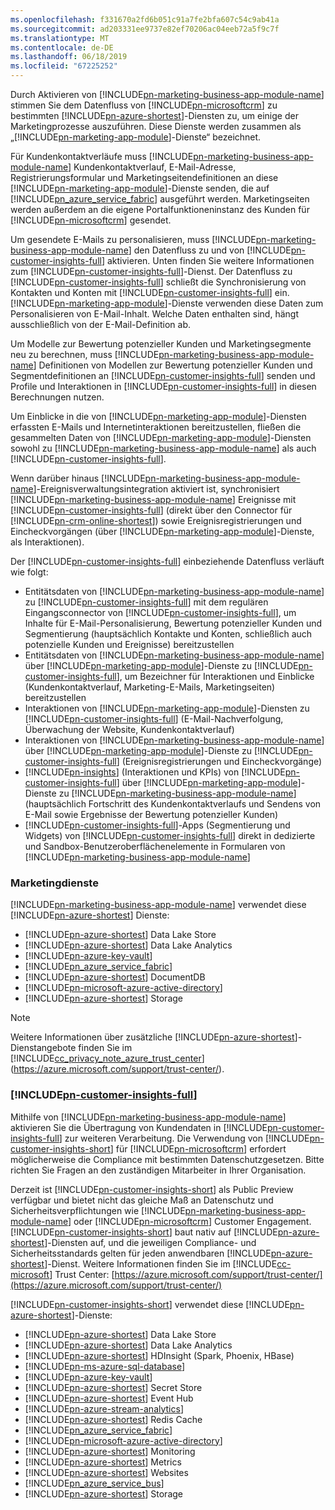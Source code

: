 ```yaml
---
ms.openlocfilehash: f331670a2fd6b051c91a7fe2bfa607c54c9ab41a
ms.sourcegitcommit: ad203331ee9737e82ef70206ac04eeb72a5f9c7f
ms.translationtype: MT
ms.contentlocale: de-DE
ms.lasthandoff: 06/18/2019
ms.locfileid: "67225252"
---
```

Durch Aktivieren von [!INCLUDE[pn-marketing-business-app-module-name](../includes/pn-marketing-business-app-module-name.md)] stimmen Sie dem Datenfluss von [!INCLUDE[pn-microsoftcrm](../includes/pn-microsoftcrm.md)] zu bestimmten [!INCLUDE[pn-azure-shortest](../includes/pn-azure-shortest.md)]-Diensten zu, um einige der Marketingprozesse auszuführen. Diese Dienste werden zusammen als „[!INCLUDE[pn-marketing-app-module](../includes/pn-marketing-app-module.md)]-Dienste“ bezeichnet.

Für Kundenkontaktverläufe muss [!INCLUDE[pn-marketing-business-app-module-name](../includes/pn-marketing-business-app-module-name.md)] Kundenkontaktverlauf, E-Mail-Adresse, Registrierungsformular und Marketingseitendefinitionen an diese [!INCLUDE[pn-marketing-app-module](../includes/pn-marketing-app-module.md)]-Dienste senden, die auf [!INCLUDE[pn_azure_service_fabric](../includes/pn_azure_service_fabric.md)] ausgeführt werden. Marketingseiten werden außerdem an die eigene Portalfunktioneninstanz des Kunden für [!INCLUDE[pn-microsoftcrm](../includes/pn-microsoftcrm.md)] gesendet.

Um gesendete E-Mails zu personalisieren, muss [!INCLUDE[pn-marketing-business-app-module-name](../includes/pn-marketing-business-app-module-name.md)] den Datenfluss zu und von [!INCLUDE[pn-customer-insights-full](../includes/pn-customer-insights-full.md)] aktivieren. Unten finden Sie weitere Informationen zum [!INCLUDE[pn-customer-insights-full](../includes/pn-customer-insights-full.md)]-Dienst. Der Datenfluss zu [!INCLUDE[pn-customer-insights-full](../includes/pn-customer-insights-full.md)] schließt die Synchronisierung von Kontakten und Konten mit [!INCLUDE[pn-customer-insights-full](../includes/pn-customer-insights-full.md)] ein. [!INCLUDE[pn-marketing-app-module](../includes/pn-marketing-app-module.md)]-Dienste verwenden diese Daten zum Personalisieren von E-Mail-Inhalt. Welche Daten enthalten sind, hängt ausschließlich von der E-Mail-Definition ab.

Um Modelle zur Bewertung potenzieller Kunden und Marketingsegmente neu zu berechnen, muss [!INCLUDE[pn-marketing-business-app-module-name](../includes/pn-marketing-business-app-module-name.md)] Definitionen von Modellen zur Bewertung potenzieller Kunden und Segmentdefinitionen an [!INCLUDE[pn-customer-insights-full](../includes/pn-customer-insights-full.md)] senden und Profile und Interaktionen in [!INCLUDE[pn-customer-insights-full](../includes/pn-customer-insights-full.md)] in diesen Berechnungen nutzen.

Um Einblicke in die von [!INCLUDE[pn-marketing-app-module](../includes/pn-marketing-app-module.md)]-Diensten erfassten E-Mails und Internetinteraktionen bereitzustellen, fließen die gesammelten Daten von [!INCLUDE[pn-marketing-app-module](../includes/pn-marketing-app-module.md)]-Diensten sowohl zu [!INCLUDE[pn-marketing-business-app-module-name](../includes/pn-marketing-business-app-module-name.md)] als auch [!INCLUDE[pn-customer-insights-full](../includes/pn-customer-insights-full.md)].

Wenn darüber hinaus [!INCLUDE[pn-marketing-business-app-module-name](../includes/pn-marketing-business-app-module-name.md)]-Ereignisverwaltungsintegration aktiviert ist, synchronisiert [!INCLUDE[pn-marketing-business-app-module-name](../includes/pn-marketing-business-app-module-name.md)] Ereignisse mit [!INCLUDE[pn-customer-insights-full](../includes/pn-customer-insights-full.md)] (direkt über den Connector für [!INCLUDE[pn-crm-online-shortest](../includes/pn-crm-online-shortest.md)]) sowie Ereignisregistrierungen und Eincheckvorgängen (über [!INCLUDE[pn-marketing-app-module](../includes/pn-marketing-app-module.md)]-Dienste, als Interaktionen).

Der [!INCLUDE[pn-customer-insights-full](../includes/pn-customer-insights-full.md)] einbeziehende Datenfluss verläuft wie folgt:
- Entitätsdaten von [!INCLUDE[pn-marketing-business-app-module-name](../includes/pn-marketing-business-app-module-name.md)] zu [!INCLUDE[pn-customer-insights-full](../includes/pn-customer-insights-full.md)] mit dem regulären Eingangsconnector von [!INCLUDE[pn-customer-insights-full](../includes/pn-customer-insights-full.md)], um Inhalte für E-Mail-Personalisierung, Bewertung potenzieller Kunden und Segmentierung (hauptsächlich Kontakte und Konten, schließlich auch potenzielle Kunden und Ereignisse) bereitzustellen
- Entitätsdaten von [!INCLUDE[pn-marketing-business-app-module-name](../includes/pn-marketing-business-app-module-name.md)] über [!INCLUDE[pn-marketing-app-module](../includes/pn-marketing-app-module.md)]-Dienste zu [!INCLUDE[pn-customer-insights-full](../includes/pn-customer-insights-full.md)], um Bezeichner für Interaktionen und Einblicke (Kundenkontaktverlauf, Marketing-E-Mails, Marketingseiten) bereitzustellen
- Interaktionen von [!INCLUDE[pn-marketing-app-module](../includes/pn-marketing-app-module.md)]-Diensten zu [!INCLUDE[pn-customer-insights-full](../includes/pn-customer-insights-full.md)] (E-Mail-Nachverfolgung, Überwachung der Website, Kundenkontaktverlauf)
- Interaktionen von [!INCLUDE[pn-marketing-business-app-module-name](../includes/pn-marketing-business-app-module-name.md)] über [!INCLUDE[pn-marketing-app-module](../includes/pn-marketing-app-module.md)]-Dienste zu [!INCLUDE[pn-customer-insights-full](../includes/pn-customer-insights-full.md)] (Ereignisregistrierungen und Eincheckvorgänge)
- [!INCLUDE[pn-insights](../includes/pn-insights.md)] (Interaktionen und KPIs) von [!INCLUDE[pn-customer-insights-full](../includes/pn-customer-insights-full.md)] über [!INCLUDE[pn-marketing-app-module](../includes/pn-marketing-app-module.md)]-Dienste zu [!INCLUDE[pn-marketing-business-app-module-name](../includes/pn-marketing-business-app-module-name.md)] (hauptsächlich Fortschritt des Kundenkontaktverlaufs und Sendens von E-Mail sowie Ergebnisse der Bewertung potenzieller Kunden)
- [!INCLUDE[pn-customer-insights-full](../includes/pn-customer-insights-full.md)]-Apps (Segmentierung und Widgets) von [!INCLUDE[pn-customer-insights-full](../includes/pn-customer-insights-full.md)] direkt in dedizierte und Sandbox-Benutzeroberflächenelemente in Formularen von [!INCLUDE[pn-marketing-business-app-module-name](../includes/pn-marketing-business-app-module-name.md)]

### <a name="marketing-services"></a>Marketingdienste

[!INCLUDE[pn-marketing-business-app-module-name](../includes/pn-marketing-business-app-module-name.md)] verwendet diese [!INCLUDE[pn-azure-shortest](../includes/pn-azure-shortest.md)] Dienste:

- [!INCLUDE[pn-azure-shortest](../includes/pn-azure-shortest.md)] Data Lake Store
- [!INCLUDE[pn-azure-shortest](../includes/pn-azure-shortest.md)] Data Lake Analytics
- [!INCLUDE[pn-azure-key-vault](../includes/pn-azure-key-vault.md)]
- [!INCLUDE[pn_azure_service_fabric](../includes/pn_azure_service_fabric.md)]
- [!INCLUDE[pn-azure-shortest](../includes/pn-azure-shortest.md)] DocumentDB
- [!INCLUDE[pn-microsoft-azure-active-directory](../includes/pn-microsoft-azure-active-directory.md)]
- [!INCLUDE[pn-azure-shortest](../includes/pn-azure-shortest.md)] Storage

> [!NOTE]
> Weitere Informationen über zusätzliche [!INCLUDE[pn-azure-shortest](../includes/pn-azure-shortest.md)]-Dienstangebote finden Sie im [!INCLUDE[cc_privacy_note_azure_trust_center](../includes/cc_privacy_note_azure_trust_center.md)] (<https://azure.microsoft.com/support/trust-center/>).

### [!INCLUDE[pn-customer-insights-full](../includes/pn-customer-insights-full.md)]

Mithilfe von [!INCLUDE[pn-marketing-business-app-module-name](../includes/pn-marketing-business-app-module-name.md)] aktivieren Sie die Übertragung von Kundendaten in [!INCLUDE[pn-customer-insights-full](../includes/pn-customer-insights-full.md)] zur weiteren Verarbeitung. Die Verwendung von [!INCLUDE[pn-customer-insights-short](../includes/pn-customer-insights-short.md)] für [!INCLUDE[pn-microsoftcrm](../includes/pn-microsoftcrm.md)] erfordert möglicherweise die Compliance mit bestimmten Datenschutzgesetzen. Bitte richten Sie Fragen an den zuständigen Mitarbeiter in Ihrer Organisation.

Derzeit ist [!INCLUDE[pn-customer-insights-short](../includes/pn-customer-insights-short.md)] als Public Preview verfügbar und bietet nicht das gleiche Maß an Datenschutz und Sicherheitsverpflichtungen wie [!INCLUDE[pn-marketing-business-app-module-name](../includes/pn-marketing-business-app-module-name.md)] oder [!INCLUDE[pn-microsoftcrm](../includes/pn-microsoftcrm.md)] Customer Engagement. [!INCLUDE[pn-customer-insights-short](../includes/pn-customer-insights-short.md)] baut nativ auf [!INCLUDE[pn-azure-shortest](../includes/pn-azure-shortest.md)]-Diensten auf, und die jeweiligen Compliance- und Sicherheitsstandards gelten für jeden anwendbaren [!INCLUDE[pn-azure-shortest](../includes/pn-azure-shortest.md)]-Dienst. Weitere Informationen finden Sie im [!INCLUDE[cc-microsoft](../includes/cc-microsoft.md)] Trust Center: [https://azure.microsoft.com/support/trust-center/](https://azure.microsoft.com/support/trust-center/)

[!INCLUDE[pn-customer-insights-short](../includes/pn-customer-insights-short.md)] verwendet diese [!INCLUDE[pn-azure-shortest](../includes/pn-azure-shortest.md)]-Dienste:

- [!INCLUDE[pn-azure-shortest](../includes/pn-azure-shortest.md)] Data Lake Store
- [!INCLUDE[pn-azure-shortest](../includes/pn-azure-shortest.md)] Data Lake Analytics
- [!INCLUDE[pn-azure-shortest](../includes/pn-azure-shortest.md)] HDInsight (Spark, Phoenix, HBase)
- [!INCLUDE[pn-ms-azure-sql-database](../includes/pn-ms-azure-sql-database.md)]
- [!INCLUDE[pn-azure-key-vault](../includes/pn-azure-key-vault.md)]
- [!INCLUDE[pn-azure-shortest](../includes/pn-azure-shortest.md)] Secret Store
- [!INCLUDE[pn-azure-shortest](../includes/pn-azure-shortest.md)] Event Hub
- [!INCLUDE[pn-azure-stream-analytics](../includes/pn-azure-stream-analytics.md)]
- [!INCLUDE[pn-azure-shortest](../includes/pn-azure-shortest.md)] Redis Cache
- [!INCLUDE[pn_azure_service_fabric](../includes/pn_azure_service_fabric.md)]
- [!INCLUDE[pn-microsoft-azure-active-directory](../includes/pn-microsoft-azure-active-directory.md)]
- [!INCLUDE[pn-azure-shortest](../includes/pn-azure-shortest.md)] Monitoring
- [!INCLUDE[pn-azure-shortest](../includes/pn-azure-shortest.md)] Metrics
- [!INCLUDE[pn-azure-shortest](../includes/pn-azure-shortest.md)] Websites
- [!INCLUDE[pn_azure_service_bus](../includes/pn_azure_service_bus.md)]
- [!INCLUDE[pn-azure-shortest](../includes/pn-azure-shortest.md)] Storage
